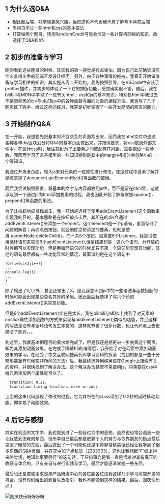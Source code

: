 ## 1 为什么选Q&A

- 相比起后端，对前端更感兴趣，当然这也不代表我不想了解与不喜欢后端
- 当初自学过一些html和css的基本语法
- 打算做两个题目，猜测RandomCredit可能会涉及一些计算机网络的知识，故选择了Q&A和h5

## 2 初步的准备与学习
刚刚看到这些题目的时候，其实我的第一感觉是有点害怕，因为自己此前确实没有什么拿得出手的前端开发设计经历。另外，由于各种事情的拖拉，我真正开始做准备与学习相关的知识，其实是从周二开始的。我先按照引导，在VSCode中安装了prettier插件，并初步的体验了一下它的排版功能，感觉确实很不错。随后，我在bilibili与MDN中学习了一些有关html、css和js的基本知识，特别是html中我过去不是很熟悉的div与ul以及js中的各种函数与面向对象的编程方法。我也写了几个网页练了练手，经过这样的练习，我算是初步掌握了一些开发简陋的网页的能力。

## 3 开始制作Q&A
在一开始，我想要先把基本的不含交互的页面写出来，因而我在html文件中通过各种各样div区块划分将Q&A的基本页面做出来，并按照要求，将css放到外部文件中。在设计css时，我注意到为了上要素之间彼此存在间距，需要调设一些参数，我因而学习了盒子模型的一些知识特别是其中的margin相撞时会忽略小的一个等知识。

我通过开发者页面，输入js来对元素的一些属性进行修改，在这过程中逐渐了解并熟练掌握了document.getElementById()等函数的使用。

而后我尝试按照要求，将基本的文字与内容都放到js中，而不是留在html里，这就涉及到一个通过js向html添加要素的过程，我也因此开始了解与掌握append()、prepend()等函数的用法。

为了让按钮响应鼠标点击，我一开始是选择了使用addEventListener()这个函数来实现我的目的，基本思路是在按钮被点击后，其所在的div会通过addEventListener()来添加一个elment，这个element是一个p语句，里面存储了问题的解答；再次点击按钮，就会删除之前添加的要素，也就是使用.parentNode.deleteChild()。而一共6个按钮，就需要6个Listener。我尝试使用循环语句来实现6个addEventListener(),但是结果却是：这六个语句，分开放的时候都可以实现功能，但是用循环语句的时候却只有第一个语句能实现其功能，其他的语句最后都有一些功能异常的情况，最离谱的是在这个语句中
```
for(i=0;i<2;i++){
...
console.log(i);
...
}
```
除了输出了0,1,2外，甚至还输出了3。这让我意识到js中的一些语法与函数搭配的时候可能会出现某些莫名其妙的矛盾。因此最后我选择了写六个长的addEventListener()来实现功能。

但是6个addEventListener()实在是太长，我在bilibili与MDN上找到了对元素的onclick属性添加函数的方式来实现与addEventListener()类似的功能，并且这样的写法是没有与循环语句发生冲突的，这样就节省了很多行数，也让代码看上去更简洁了些许。。。

到这里，我就基本把题目的要求给完成了，但是我还是想更进一步完善这个网页，即为其添加动画效果。在完成了隔壁h5的编写后，我开始了对在网页中添加动画效果的学习。在经受了中文互联网搜索代码学习资料的折磨（找到的都是一些十分繁琐甚至有时候答非所问的方法）后，我最终选择用纯英语在Google上搜索有关的资料，并很快找到了解决办法。这个解决办法甚至不需要用js，只需要在css中给元素添加两个属性就可以了。
```
  transition: 0.2s;
  transition-timing-function: ease-in-out;
```
上面的这串代码展现了修改的过程，它为其所在的class添加了0.2秒的延时移动功能，即实现了动画效果。

## 4 后记与感想


其实在前面的文字中，我也提到过了一些我过程中的感想。虽然说经常会遇到一些让我感到困难的东西，但所幸自己最后都是依靠个人的努力与依靠朋友的指点最后克服了眼前的东西，最后做出了一个可能也还是不算非常精美但已经让我学到了很多东西的Q&A页面，并在其中加了点私货（2333333）。这也让我想起了“纸上得来终觉浅，绝知此事要躬行”的这句诗，干任何事光是看一看是很难对其有真正的收获与体会的，只有亲自与进行实践与学习，最后才能逐渐掌握一些东西。

最后也还是要感谢求是潮产品研发中心的各位能各位这我这样几个学习前端开发的机会，没有你们给出的题目以及指引，我也不能做到这样的结果。最后，国庆快乐捏！

![国庆快乐呀呀呀呀](https://pic3.zhimg.com/v2-c98f52f2800aee972fa395ce26b15bd2_r.jpg)

